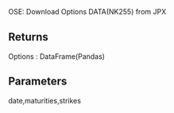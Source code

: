 OSE:
Download Options DATA(NK255) from JPX   　

Returns
-------
Options : DataFrame(Pandas)

Parameters
----------
date,maturities,strikes   

